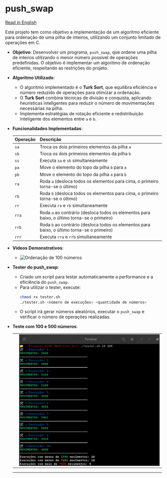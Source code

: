 # push_swap

[Read in English](README.md)

Este projeto tem como objetivo a implementação de um algoritmo eficiente para ordenação de uma pilha de inteiros, utilizando um conjunto limitado de operações em C.

- **Objetivo**: Desenvolver um programa, `push_swap`, que ordene uma pilha de inteiros utilizando o menor número possível de operações predefinidas. O objetivo é implementar um algoritmo de ordenação eficiente, respeitando as restrições do projeto.

- **Algoritmo Utilizado**:
  - O algoritmo implementado é o **Turk Sort**, que equilibra eficiência e número reduzido de operações para otimizar a ordenação.
  - O **Turk Sort** combina técnicas de divisão e conquista, aplicando heurísticas inteligentes para reduzir o número de movimentações necessárias na pilha.
  - Implementa estratégias de rotação eficiente e redistribuição inteligente dos elementos entre `a` e `b`.
  
- **Funcionalidades Implementadas**:  

  | Operação   | Descrição                                                                                   |
  |------------|---------------------------------------------------------------------------------------------|
  | `sa`       | Troca os dois primeiros elementos da pilha `a`                                              |
  | `sb`       | Troca os dois primeiros elementos da pilha `b`                                              |
  | `ss`       | Executa `sa` e `sb` simultaneamente                                                         |
  | `pa`       | Move o elemento do topo da pilha `b` para `a`                                               |
  | `pb`       | Move o elemento do topo da pilha `a` para `b`                                               |
  | `ra`       | Roda `a` (desloca todos os elementos para cima, o primeiro torna-se o último)               |
  | `rb`       | Roda `b` (desloca todos os elementos para cima, o primeiro torna-se o último)               |
  | `rr`       | Executa `ra` e `rb` simultaneamente                                                         |
  | `rra`      | Roda `a` ao contrário (desloca todos os elementos para baixo, o último torna-se o primeiro) |
  | `rrb`      | Roda `b` ao contrário (desloca todos os elementos para baixo, o último torna-se o primeiro) |
  | `rrr`      | Executa `rra` e `rrb` simultaneamente                                                       |

- **Vídeos Demonstrativos**:
  - ![Ordenação de 100 números](https://github.com/andrade950/42push_swap/issues/1)
  

- **Tester do push_swap**:
  - Criado um script para testar automaticamente a performance e a eficiência do `push_swap`.
  - Para utilizar o tester, execute:
    ```bash
    chmod +x tester.sh
    ./tester.sh <número de execuções> <quantidade de números>
    ```
  - O script irá gerar números aleatórios, executar o `push_swap` e verificar o número de operações realizadas.
 
- **Teste com 100 e 500 números**:
   <table style="border-collapse: collapse; border: none;">
    <tr>
      <td></td>
      <td><img width="550" src="imgs/500.png"></td>
    </tr>
  </table>

  ---
  
